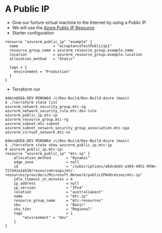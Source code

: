 # A Public IP

- Give our furture virtual machine to the Internet by using a Public IP.
- We will use the [Azure Public IP Resource](https://registry.terraform.io/providers/hashicorp/azurerm/latest/docs/resources/public_ip)
- Starter configuration
```HCL
resource "azurerm_public_ip" "example" {
  name                = "acceptanceTestPublicIp1"
  resource_group_name = azurerm_resource_group.example.name
  location            = azurerm_resource_group.example.location
  allocation_method   = "Static"

  tags = {
    environment = "Production"
  }
}
```
-  Terraform run
```HCL
Admin@SEA-DEV MINGW64 /c/Dev-Build/Dev-Build-Azure (main)
$ ./terraform state list
azurerm_network_security_group.mtc-sg
azurerm_network_security_rule.mtc-dev-rule
azurerm_public_ip.mtc-ip
azurerm_resource_group.mtc-rg
azurerm_subnet.mtc-subnet
azurerm_subnet_network_security_group_association.mtc-sga
azurerm_virtual_network.mtc-vn

Admin@SEA-DEV MINGW64 /c/Dev-Build/Dev-Build-Azure (main)
$ ./terraform state show azurerm_public_ip.mtc-ip
# azurerm_public_ip.mtc-ip:
resource "azurerm_public_ip" "mtc-ip" {
    allocation_method       = "Dynamic"
    edge_zone               = null
    id                      = "/subscriptions/a6dcdeb5-a369-4951-999e-f27d42a1eb30/resourceGroups/mtc-resources/providers/Microsoft.Network/publicIPAddresses/mtc-ip"
    idle_timeout_in_minutes = 4
    ip_address              = null
    ip_version              = "IPv4"
    location                = "australiaeast"
    name                    = "mtc-ip"
    resource_group_name     = "mtc-resources"
    sku                     = "Basic"
    sku_tier                = "Regional"
    tags                    = {
        "environment" = "dev"
    }
}
```
